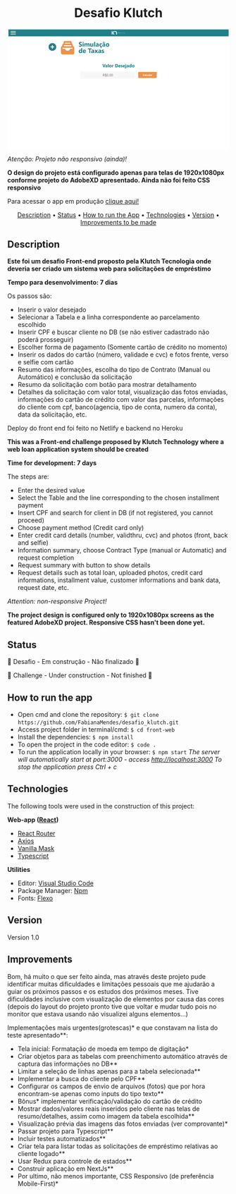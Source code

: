 <h1 align="center">Desafio Klutch</h1>

<img align="center" alt="Sistema de Empréstimo" src="front-web/public/home.png">


*Atenção: Projeto não responsivo (ainda)!*

**O design do projeto está configurado apenas para telas de 1920x1080px conforme projeto do AdobeXD apresentado. Ainda não foi feito CSS responsivo**

Para acessar o app em produção [clique aqui!](https://desafio-klutch.netlify.app)


<p align="center" >  
    <a href="#description">Description</a> • 
    <a href="#status">Status</a> • 
    <a href="#how to run the app">How to run the App</a> • 
    <a href="#technologies">Technologies</a> • 
    <a href="#version">Version</a> • 
    <a href="#improvements">Improvements to be made</a>
</p>


## Description
**Este foi um desafio Front-end proposto pela Klutch Tecnologia onde deveria ser criado um sistema web para solicitações de empréstimo**

**Tempo para desenvolvimento: 7 dias**

Os passos são:
- Inserir o valor desejado
- Selecionar a Tabela e a linha correspondente ao parcelamento escolhido
- Inserir CPF e buscar cliente no DB (se não estiver cadastrado não poderá prosseguir)
- Escolher forma de pagamento (Somente cartão de crédito no momento)
- Inserir os dados do cartão (número, validade e cvc) e fotos frente, verso e selfie com cartão
- Resumo das informações, escolha do tipo de Contrato (Manual ou Automático) e conclusão da solicitação
- Resumo da solicitação com botão para mostrar detalhamento
- Detalhes da solicitação com valor total, visualização das fotos enviadas, informações do cartão de crédito com valor das parcelas, informações do cliente com cpf, banco(agencia, tipo de conta, numero da conta), data da solicitação, etc.

Deploy do front end foi feito no Netlify e backend no Heroku






**This was a Front-end challenge proposed by Klutch Technology where a web loan application system should be created**

**Time for development: 7 days**

The steps are:
- Enter the desired value
- Select the Table and the line corresponding to the chosen installment payment
- Insert CPF and search for client in DB (if not registered, you cannot proceed)
- Choose payment method (Credit card only)
- Enter credit card details (number, validthru, cvc) and photos (front, back and selfie)
- Information summary, choose Contract Type (manual or Automatic) and request completion
- Request summary with button to show details
- Request details such as total loan, uploaded photos, credit card informations, installment value, customer informations and bank data, request date, etc.

*Attention: non-responsive Project!*

**The project design is configured only to 1920x1080px screens as the featured AdobeXD project. Responsive CSS hasn't been done yet.**


## Status
 🚧  Desafio - Em construção - Não finalizado  🚧 

 🚧  Challenge - Under construction - Not finished  🚧 



## How to run the app
- Open cmd and clone the repository:
``` $ git clone https://github.com/FabianaMendes/desafio_klutch.git ```
- Access project folder in terminal/cmd: 
``` $ cd front-web ```
- Install the dependencies:
``` $ npm install ```
- To open the project in the code editor: 
``` $ code . ``` 
- To run the application locally in your browser:
``` $ npm start ```
_The server will automatically start at port:3000 - access [http://localhost:3000](http://localhost:3000)
To stop the application press Ctrl + c_



## Technologies
The following tools were used in the construction of this project:

**Web-app ([React](https://pt-br.reactjs.org/))**
- [React Router](https://reactrouter.com/web/guides/quick-start)
- [Axios](https://www.npmjs.com/package/axios)
- [Vanilla Mask]()
- [Typescript]()

**Utilities**
- Editor: [Visual Studio Code](https://code.visualstudio.com/)
- Package Manager: [Npm]()
- Fonts: [Flexo]()



## Version
<p>Version 1.0</p> 



## Improvements
Bom, há muito o que ser feito ainda, mas através deste projeto pude identificar muitas dificuldades e limitações pessoais que me ajudarão a guiar os próximos passos e os estudos dos próximos meses. Tive dificuldades inclusive com visualização de elementos por causa das cores (depois do layout do projeto pronto tive que voltar e mudar tudo pois no monitor que estava usando não visualizei alguns elementos...)

Implementações mais urgentes(grotescas)* e que constavam na lista do teste apresentado**:
- Tela inicial: Formatação de moeda em tempo de digitação*
- Criar objetos para as tabelas com preenchimento automático através de captura das informações no DB**
- Limitar a seleção de linhas apenas para a tabela selecionada**
- Implementar a busca do cliente pelo CPF**
- Configurar os campos de envio de arquivos (fotos) que por hora encontram-se apenas como inputs do tipo texto**
- Bônus* implementar verificação/validação do cartão de crédito
- Mostrar dados/valores reais inseridos pelo cliente nas telas de resumo/detalhes, assim como imagem da tabela escolhida**
- Visualização prévia das imagens das fotos enviadas (ver comprovante)*
- Passar projeto para Typescript**
- Incluir testes automatizados**
- Criar tela para listar todas as solicitações de empréstimo relativas ao cliente logado**
- Usar Redux para controle de estados**
- Construir aplicação em NextJs**
- Por ultimo, não menos importante, CSS Responsivo (de preferência Mobile-First)*
